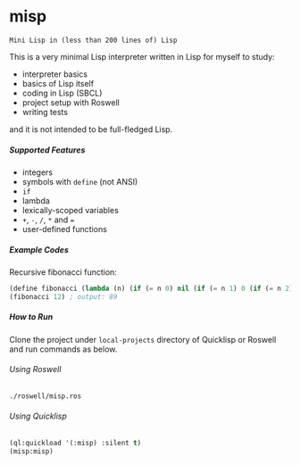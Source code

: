 # misp

`Mini Lisp in (less than 200 lines of) Lisp` 

This is a very minimal Lisp interpreter written in  Lisp for myself to study:

* interpreter basics
* basics of Lisp itself
* coding in Lisp (SBCL)
* project setup with Roswell
* writing tests

and it is not intended to be full-fledged Lisp.

##### Supported Features

* integers
* symbols with `define` (not ANSI)
* `if`
* lambda
* lexically-scoped variables
* `+`, `-`, `/`, `*` and `=`
* user-defined functions

##### Example Codes

Recursive fibonacci function:

```lisp
(define fibonacci (lambda (n) (if (= n 0) nil (if (= n 1) 0 (if (= n 2) 1 (+ (fibonacci (- n 1)) (fibonacci (- n 2))))))))
(fibonacci 12) ; output: 89
```

##### How to Run

Clone the project under `local-projects` directory of Quicklisp or Roswell and run commands as below.

###### Using Roswell

```sh
./roswell/misp.ros
```

###### Using Quicklisp

```lisp
(ql:quickload '(:misp) :silent t)
(misp:misp)
```


